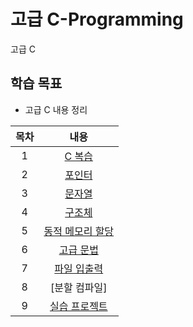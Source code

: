 # 고급 C-Programming
고급 C

## 학습 목표
- 고급 C 내용 정리

| 목차 | 내용 |
|:---:|:---:|
| 1 |  [C 복습](https://github.com/kyeong-hyeok/Lecture/tree/main/C/C%20%EB%B3%B5%EC%8A%B5) |
| 2 | [포인터](https://github.com/kyeong-hyeok/Lecture/tree/main/C/%ED%8F%AC%EC%9D%B8%ED%84%B0)|
| 3 | [문자열](https://github.com/kyeong-hyeok/Lecture/tree/main/C/%EB%AC%B8%EC%9E%90%EC%97%B4) |
| 4 | [구조체](https://github.com/kyeong-hyeok/Lecture/tree/main/C/%EA%B5%AC%EC%A1%B0%EC%B2%B4) |
| 5 | [동적 메모리 할당](https://github.com/kyeong-hyeok/Lecture/tree/main/C/%EB%8F%99%EC%A0%81%20%EB%A9%94%EB%AA%A8%EB%A6%AC%20%ED%95%A0%EB%8B%B9) |
| 6 | [고급 문법](https://github.com/kyeong-hyeok/Lecture/tree/main/C/%EA%B3%A0%EA%B8%89%20%EB%AC%B8%EB%B2%95) |
| 7 | [파일 입출력](https://github.com/kyeong-hyeok/Lecture/tree/main/C/%ED%8C%8C%EC%9D%BC%20%EC%9E%85%EC%B6%9C%EB%A0%A5) |
| 8 | [분할 컴파일] |
| 9 | [실습 프로젝트](https://github.com/kyeong-hyeok/Lecture/tree/main/C/%EC%8B%A4%EC%8A%B5%20%ED%94%84%EB%A1%9C%EC%A0%9D%ED%8A%B8) |

